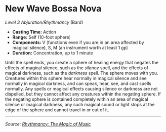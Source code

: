 # New Wave Bossa Nova

_Level 3 Abjuration/Rhythmancy_ (Bard)

- **Casting Time:** Action
- **Range:** Self (10-foot sphere)
- **Components:** V (functions even if you are in an area affected by magical silence), S, M (an instrument worth at least 1 gp)
- **Duration:** Concentration, up to 1 minute

Until the spell ends, you create a sphere of healing energy that negates the effects of magical silence, such as the _silence_ spell, and the effects of magical darkness, such as the _darkness_ spell. The sphere moves with you. Creatures within this sphere hear normally in magical silence and see normally in magical darkness, and can speak, hear, see, and cast spells normally. Any spells or magical effects causing silence or darkness are not dispelled, but they cannot affect any creatures within the negating sphere. If the negating sphere is contained completely within an area of magical silence or magical darkness, any such magical sound or light stops at the edge of the sphere and cannot travel in or out of it.

---

_Source: [Rhythmancy: The Magic of Music](https://github.com/mpanighetti/dnd5e-rhythmancy)_
